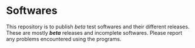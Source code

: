 # Softwares

This repository is to publish *beta* test softwares and their different releases.  
These are mostly ***beta*** releases and incomplete softwares. Please report any problems encountered using the programs.
